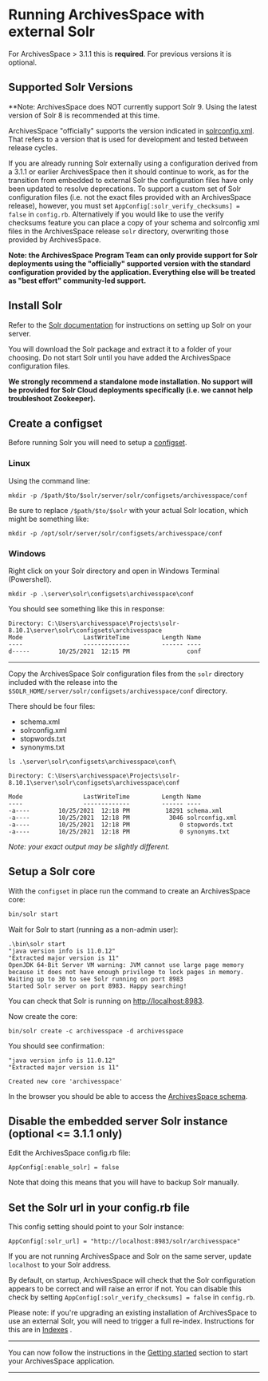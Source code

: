 # Running ArchivesSpace with external Solr

For ArchivesSpace > 3.1.1 this is **required**. For previous versions it is optional.

## Supported Solr Versions

**Note: ArchivesSpace does NOT currently support Solr 9. Using the latest version of Solr 8 is recommended at this time.

ArchivesSpace "officially" supports the version indicated in
[solrconfig.xml](https://github.com/archivesspace/archivesspace/blob/master/solr/solrconfig.xml#L7).
That refers to a version that is used for development and tested between release cycles.

If you are already running Solr externally using a configuration derived from a 3.1.1 or
earlier ArchivesSpace then it should continue to work, as for the transition from embedded
to external Solr the configuration files have only been updated to resolve deprecations.
To support a custom set of Solr configuration files (i.e. not the exact files provided
with an ArchivesSpace release), however, you must set `AppConfig[:solr_verify_checksums] = false` in `config.rb`.
Alternatively if you would like to use the verify checksums feature you can place a copy of your
schema and solrconfig xml files in the ArchivesSpace release `solr` directory, overwriting those
provided by ArchivesSpace.

**Note: the ArchivesSpace Program Team can only provide support for Solr deployments
using the "officially" supported version with the standard configuration provided by
the application. Everything else will be treated as "best effort" community-led support.**

## Install Solr

Refer to the [Solr documentation](https://solr.apache.org/guide/8_11/installing-solr.html)
for instructions on setting up Solr on your server.

You will download the Solr package and extract it to a folder of your choosing. Do not start Solr
until you have added the ArchivesSpace configuration files.

**We strongly recommend a standalone mode installation. No support will be provided for Solr
Cloud deployments specifically (i.e. we cannot help troubleshoot Zookeeper).**

## Create a configset

Before running Solr you will need to
setup a [configset](https://solr.apache.org/guide/8_10/config-sets.html#configsets-in-standalone-mode).

### Linux

Using the command line:

```
mkdir -p /$path/$to/$solr/server/solr/configsets/archivesspace/conf
```

Be sure to replace `/$path/$to/$solr` with your actual Solr location, which might be something like:

```
mkdir -p /opt/solr/server/solr/configsets/archivesspace/conf
```

### Windows

Right click on your Solr directory and open in Windows Terminal (Powershell).

```
mkdir -p .\server\solr\configsets\archivesspace\conf
```

You should see something like this in response:

```
Directory: C:\Users\archivesspace\Projects\solr-8.10.1\server\solr\configsets\archivesspace
Mode                 LastWriteTime         Length Name
----                 -------------         ------ ----
d-----        10/25/2021  12:15 PM                conf
```

---

Copy the ArchivesSpace Solr configuration files from the `solr` directory included
with the release into the `$SOLR_HOME/server/solr/configsets/archivesspace/conf` directory.

There should be four files:

- schema.xml
- solrconfig.xml
- stopwords.txt
- synonyms.txt

```
ls .\server\solr\configsets\archivesspace\conf\

Directory: C:\Users\archivesspace\Projects\solr-8.10.1\server\solr\configsets\archivesspace\conf

Mode                 LastWriteTime         Length Name
----                 -------------         ------ ----
-a----        10/25/2021  12:18 PM          18291 schema.xml
-a----        10/25/2021  12:18 PM           3046 solrconfig.xml
-a----        10/25/2021  12:18 PM              0 stopwords.txt
-a----        10/25/2021  12:18 PM              0 synonyms.txt
```

_Note: your exact output may be slightly different._

## Setup a Solr core

With the `configset` in place run the command to create an ArchivesSpace core:

```bash
bin/solr start
```

Wait for Solr to start (running as a non-admin user):

```
.\bin\solr start
"java version info is 11.0.12"
"Extracted major version is 11"
OpenJDK 64-Bit Server VM warning: JVM cannot use large page memory because it does not have enough privilege to lock pages in memory.
Waiting up to 30 to see Solr running on port 8983
Started Solr server on port 8983. Happy searching!
```

You can check that Solr is running on [http://localhost:8983](http://localhost:8983).

Now create the core:

```
bin/solr create -c archivesspace -d archivesspace
```

You should see confirmation:

```
"java version info is 11.0.12"
"Extracted major version is 11"

Created new core 'archivesspace'
```

In the browser you should be able to access the [ArchivesSpace schema](http://localhost:8983/solr/#/archivesspace/files?file=schema.xml).

## Disable the embedded server Solr instance (optional <= 3.1.1 only)

Edit the ArchivesSpace config.rb file:

```
AppConfig[:enable_solr] = false
```

Note that doing this means that you will have to backup Solr manually.

## Set the Solr url in your config.rb file

This config setting should point to your Solr instance:

```
AppConfig[:solr_url] = "http://localhost:8983/solr/archivesspace"
```

If you are not running ArchivesSpace and Solr on the same server, update
`localhost` to your Solr address.

By default, on startup, ArchivesSpace will check that the Solr configuration
appears to be correct and will raise an error if not. You can disable this check
by setting `AppConfig[:solr_verify_checksums] = false` in `config.rb`.

Please note: if you're upgrading an existing installation of ArchivesSpace to use an external Solr, you will need to trigger a full re-index. Instructions for this are in 
 [Indexes](../administration/indexes.html) .

---

You can now follow the instructions in the [Getting started](../administration/getting_started.html) section to start
your ArchivesSpace application.

---

